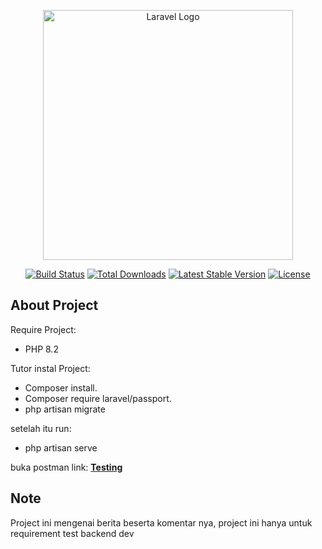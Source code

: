 <p align="center"><a href="https://laravel.com" target="_blank"><img src="https://raw.githubusercontent.com/laravel/art/master/logo-lockup/5%20SVG/2%20CMYK/1%20Full%20Color/laravel-logolockup-cmyk-red.svg" width="400" alt="Laravel Logo"></a></p>

<p align="center">
<a href="https://github.com/laravel/framework/actions"><img src="https://github.com/laravel/framework/workflows/tests/badge.svg" alt="Build Status"></a>
<a href="https://packagist.org/packages/laravel/framework"><img src="https://img.shields.io/packagist/dt/laravel/framework" alt="Total Downloads"></a>
<a href="https://packagist.org/packages/laravel/framework"><img src="https://img.shields.io/packagist/v/laravel/framework" alt="Latest Stable Version"></a>
<a href="https://packagist.org/packages/laravel/framework"><img src="https://img.shields.io/packagist/l/laravel/framework" alt="License"></a>
</p>

## About Project
Require Project:

- PHP 8.2

Tutor instal Project:

- Composer install.
- Composer require laravel/passport.
- php artisan migrate

setelah itu run:
- php artisan serve

buka postman
link:  **[Testing](https://www.postman.com/bold-resonance-257575/workspace/laravel-test/collection/17097125-a5a620f8-458e-4d4b-b7d0-26ab85ab6130?action=share&creator=17097125)**

## Note

Project ini mengenai berita beserta komentar nya, project ini hanya untuk requirement test backend dev
